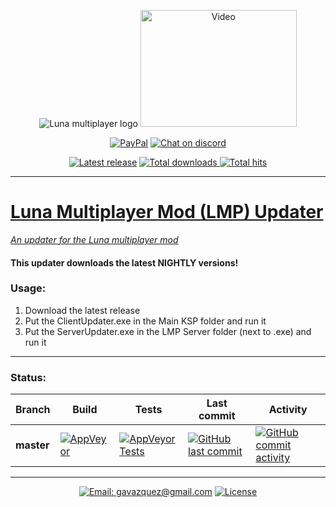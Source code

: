 <p align="center">
    <img src="../master/External/logo.png" alt="Luna multiplayer logo"/>
    <a href="https://www.youtube.com/watch?v=gf6xyLnpnoM"><img src="https://img.youtube.com/vi/gf6xyLnpnoM/0.jpg" alt="Video" height="187" width="250"/></a>
</p>

<p align="center">
  <a href="https://paypal.me/gavazquez"><img src="https://img.shields.io/badge/paypal-donate-yellow.svg" alt="PayPal"/></a>
  <a href="https://discord.gg/S6bQR5q"><img src="https://img.shields.io/discord/378456662392045571.svg" alt="Chat on discord"/></a>
</p>

<p align="center">
  <a href="../../releases"><img src="https://img.shields.io/github/release/lunamultiplayer/lunamultiplayer.svg" alt="Latest release" /></a>
  <a href="../../releases"><img src="https://img.shields.io/github/downloads/lunamultiplayer/lunamultiplayer/total.svg" alt="Total downloads" />
  <a href="../../"><img src="https://img.shields.io/github/search/lunamultiplayer/lunamultiplayer/goto.svg" alt="Total hits" />
</p>

---

# Luna Multiplayer Mod (LMP) Updater

*An updater for the [Luna multiplayer mod](https://github.com/LunaMultiplayer/LunaMultiplayer)*

#### This updater downloads the latest NIGHTLY versions!

### Usage:

1) Download the latest release
2) Put the ClientUpdater.exe in the Main KSP folder and run it
3) Put the ServerUpdater.exe in the LMP Server folder (next to .exe) and run it

---

### Status:

|   Branch   |   Build  |   Tests  |  Last commit  |   Activity    |
| ---------- | -------- | -------- | ------------- | ------------- |
| **master** |[![AppVeyor](https://img.shields.io/appveyor/ci/gavazquez/lunamultiplayer/master.svg?logo=appveyor)](https://ci.appveyor.com/project/gavazquez/lunamultiplayer/branch/master) | [![AppVeyor Tests](https://img.shields.io/appveyor/tests/gavazquez/lunamultiplayer/master.svg?logo=appveyor)](https://ci.appveyor.com/project/gavazquez/lunamultiplayer/branch/master/tests) | [![GitHub last commit](https://img.shields.io/github/last-commit/lunamultiplayer/lunamultiplayer/master.svg)](../../commits/master) | [![GitHub commit activity](https://img.shields.io/github/commit-activity/y/lunamultiplayer/lunamultiplayer.svg)](../../commits/master)

---

<p align="center">
  <a href="mailto:gavazquez@gmail.com"><img src="https://img.shields.io/badge/email-gavazquez@gmail.com-blue.svg?style=flat" alt="Email: gavazquez@gmail.com" /></a>
  <a href="./LICENSE"><img src="https://img.shields.io/github/license/lunamultiplayer/LunaMultiPlayer.svg" alt="License" /></a>
</p>

